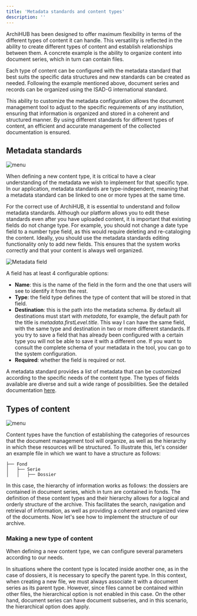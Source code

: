 ```yaml
---
title: 'Metadata standards and content types'
description: ''
---
```


ArchiHUB has been designed to offer maximum flexibility in terms of the different types of content it can handle. This versatility is reflected in the ability to create different types of content and establish relationships between them. A concrete example is the ability to organize content into document series, which in turn can contain files.

Each type of content can be configured with the metadata standard that best suits the specific data structures and new standards can be created as needed. Following the example mentioned above, document series and records can be organized using the ISAD-G international standard.

This ability to customize the metadata configuration allows the document management tool to adjust to the specific requirements of any institution, ensuring that information is organized and stored in a coherent and structured manner. By using different standards for different types of content, an efficient and accurate management of the collected documentation is ensured.

## Metadata standards

![menu](/archihub.github.io/imagenes/estandares.gif)

When defining a new content type, it is critical to have a clear understanding of the metadata we wish to implement for that specific type. In our application, metadata standards are type-independent, meaning that a metadata standard can be linked to one or more types at the same time.

For the correct use of ArchiHUB, it is essential to understand and follow metadata standards. Although our platform allows you to edit these standards even after you have uploaded content, it is important that existing fields do not change type. For example, you should not change a date type field to a number type field, as this would require deleting and re-cataloging the content. Ideally, you should use the metadata standards editing functionality only to add new fields. This ensures that the system works correctly and that your content is always well organized.

![Metadata field](/archihub.github.io/imagenes/field.png)

A field has at least 4 configurable options:

- __Name__: this is the name of the field in the form and the one that users will see to identify it from the rest.
- __Type__: the field type defines the type of content that will be stored in that field.
- __Destination__: this is the path into the metadata schema. By default all destinations must start with _metadata_, for example, the default path for the title is _metadata.firstLevel.title_. This way I can have the same field, with the same type and destination in two or more different standards. If you try to save a field that has already been configured with a certain type you will not be able to save it with a different one. If you want to consult the complete schema of your metadata in the tool, you can go to the system configuration.
- __Required__: whether the field is required or not.

A metadata standard provides a list of metadata that can be customized according to the specific needs of the content type. The types of fields available are diverse and suit a wide range of possibilities. See the detailed documentation [here](../campos).

## Types of content

![menu](/archihub.github.io/imagenes/tipos.gif)

Content types have the function of establishing the categories of resources that the document management tool will organize, as well as the hierarchy in which these resources will be structured. To illustrate this, let's consider an example file in which we want to have a structure as follows:

 ```
├── Fond
│   ├── Serie
│   │   ├── Dossier
 ```

In this case, the hierarchy of information works as follows: the dossiers are contained in document series, which in turn are contained in fonds. The definition of these content types and their hierarchy allows for a logical and orderly structure of the archive. This facilitates the search, navigation and retrieval of information, as well as providing a coherent and organized view of the documents. Now let's see how to implement the structure of our archive.

### Making a new type of content

When defining a new content type, we can configure several parameters according to our needs.

In situations where the content type is located inside another one, as in the case of dossiers, it is necessary to specify the parent type. In this context, when creating a new file, we must always associate it with a document series as its parent type. However, since files cannot be contained within other files, the hierarchical option is not enabled in this case. On the other hand, document series can have document subseries, and in this scenario, the hierarchical option does apply.